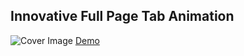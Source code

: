 ## Innovative Full Page Tab Animation

![Cover Image](https://designdrastic.com/uploads/posts/thumbnail/1605714632-thumbnail-creative-fullpage-tabs.png)
[Demo](https://designdrastic.com/snippet/innovative-page-tag-animation)
